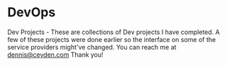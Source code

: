 # DevOps
Dev Projects - 
These are collections of Dev projects I have completed.
A few of these projects were done earlier so the interface on some of the service providers might've changed.
You can reach me at dennis@ceyden.com
Thank you!
